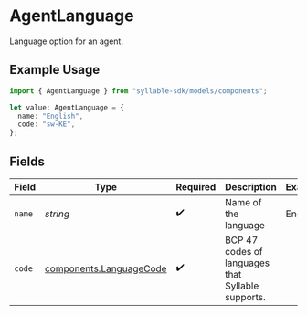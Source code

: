 # AgentLanguage

Language option for an agent.

## Example Usage

```typescript
import { AgentLanguage } from "syllable-sdk/models/components";

let value: AgentLanguage = {
  name: "English",
  code: "sw-KE",
};
```

## Fields

| Field                                                              | Type                                                               | Required                                                           | Description                                                        | Example                                                            |
| ------------------------------------------------------------------ | ------------------------------------------------------------------ | ------------------------------------------------------------------ | ------------------------------------------------------------------ | ------------------------------------------------------------------ |
| `name`                                                             | *string*                                                           | :heavy_check_mark:                                                 | Name of the language                                               | English                                                            |
| `code`                                                             | [components.LanguageCode](../../models/components/languagecode.md) | :heavy_check_mark:                                                 | BCP 47 codes of languages that Syllable supports.                  |                                                                    |